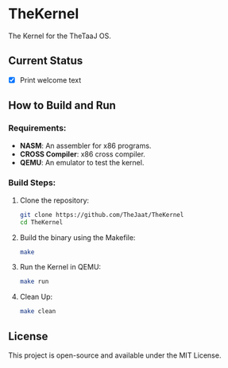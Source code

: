 # TheKernel
The Kernel for the TheTaaJ OS.

## Current Status
- [x] Print welcome text

## How to Build and Run
### Requirements:
- **NASM**: An assembler for x86 programs.
- **CROSS Compiler**: x86 cross compiler.
- **QEMU**: An emulator to test the kernel.

### Build Steps:
1. Clone the repository:
   ```bash
   git clone https://github.com/TheJaat/TheKernel
   cd TheKernel
   ```
3. Build the binary using the Makefile:
   ```bash
   make
   ```
3. Run the Kernel in QEMU:
   ```bash
   make run
   ```
4. Clean Up:
   ```bash
   make clean
   ```

## License
This project is open-source and available under the MIT License.
